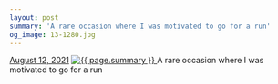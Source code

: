```yaml
---
layout: post
summary: 'A rare occasion where I was motivated to go for a run'
og_image: 13-1280.jpg
---
```


<p>
  <time>
    <a href="/13">August 12, 2021</a>
  </time>
  <a href="/13">
    <img src="{{ site.assets_url }}/13-640.jpg" srcset="{{ site.assets_url }}/13-320.jpg 320w, {{ site.assets_url }}/13-640.jpg 640w, {{ site.assets_url }}/13-960.jpg 960w, {{ site.assets_url }}/13-1280.jpg 1280w" sizes="(min-width: 700px) 50vw, calc(100vw - 2rem)" alt="{{ page.summary }}" />
  </a>
  <span>A rare occasion where I was motivated to go for a run</span>
</p>

